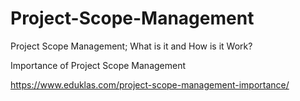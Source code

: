# Project-Scope-Management
Project Scope Management; What is it and How is it Work?

Importance of Project Scope Management

https://www.eduklas.com/project-scope-management-importance/

